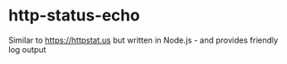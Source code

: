 # http-status-echo
Similar to https://httpstat.us but written in Node.js - and provides friendly log output
